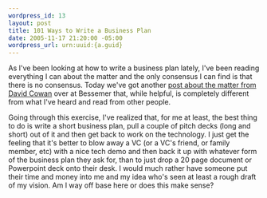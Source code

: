 ```yaml
--- 
wordpress_id: 13
layout: post
title: 101 Ways to Write a Business Plan
date: 2005-11-17 21:20:00 -05:00
wordpress_url: urn:uuid:{a.guid}
---
```

<p>As I've been looking at how to write a business plan lately, I've been reading everything I can about the matter and the only consensus I can find is that there is no consensus.  Today we've got another <a href="http://whohastimeforthis.blogspot.com/2005/11/how-to-not-write-business-plan.html" title="How To NOT Write A Business Plan">post about the matter from David Cowan</a> over at Bessemer that, while helpful, is completely different from what I've heard and read from other people.  </p>

<p>Going through this exercise, I've realized that, for me at least, the best thing to do is write a short business plan, pull a couple of pitch decks (long and short) out of it and then get back to work on the technology.  I just get the feeling that it's better to blow away a VC (or a VC's friend, or family member, etc) with a nice tech demo and then back it up with whatever form of the business plan they ask for, than to just drop a 20 page document or Powerpoint deck onto their desk.  I would much rather have someone put their time and money into me and my idea who's seen at least a rough draft of my vision.  Am I way off base here or does this make sense?</p>

